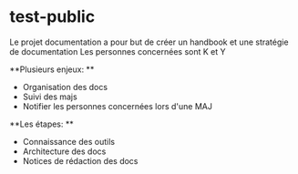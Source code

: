 # test-public

Le projet documentation a pour but de créer un handbook et une stratégie de documentation 
Les personnes concernées sont K et Y

**Plusieurs enjeux: **
- Organisation des docs 
- Suivi des majs 
- Notifier les personnes concernées lors d'une MAJ

**Les étapes: **
- Connaissance des outils 
- Architecture des docs 
- Notices de rédaction des docs 
